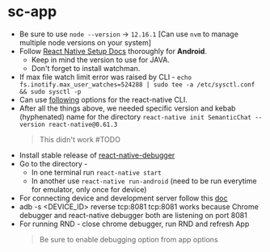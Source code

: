 # sc-app

- Be sure to use `node --version` -> `12.16.1` [Can use `nvm` to manage multiple node versions on your system]
- Follow [React Native Setup Docs](https://reactnative.dev/docs/environment-setup) thoroughly for **Android**.
  - Keep in mind the version to use for JAVA.
  - Don't forget to install watchman.
- If max file watch limit error was raised by CLI - `echo fs.inotify.max_user_watches=524288 | sudo tee -a /etc/sysctl.conf && sudo sysctl -p`
- Can use [following](https://github.com/react-native-community/cli/blob/master/packages/cli/src/commands/init/index.ts#L24) options for the react-native CLI.
- After all the things above, we needed specific version and kebab (hyphenated) name for the directory
  `react-native init SemanticChat --version react-native@0.61.3`
  > This didn't work #TODO
- Install stable release of [react-native-debugger](https://github.com/jhen0409/react-native-debugger)
- Go to the directory -
  - In one terminal run `react-native start`
  - In another use `react-native run-android` (need to be run everytime for emulator, only once for device)
- For connecting device and development server follow this [doc](https://reactnative.dev/docs/running-on-device)
- adb -s <DEVICE_ID> reverse tcp:8081 tcp:8081 works because Chrome debugger and react-native debugger both are listening on port 8081
- For running RND - close chrome debugger, run RND and refresh App
  > Be sure to enable debugging option from app options
